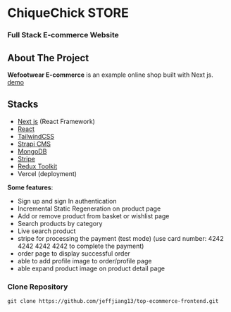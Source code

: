# ChiqueChick STORE

### Full Stack E-commerce Website

## About The Project

**Wefootwear E-commerce** is an example online shop built with Next js.
[demo](https://chiquechick-frontend.vercel.app/)

## Stacks

- [Next js](https://nextjs.org/) (React Framework)
- [React](reactjs.org)
- [TailwindCSS](https://tailwindcss.com/)
- [Strapi CMS](https://strapi.io/)
- [MongoDB](https://www.mongodb.com/cloud/atlas)
- [Stripe](https://stripe.com)
- [Redux Toolkit](https://redux-toolkit.js.org/)
- Vercel (deployment)

**Some features**:

- Sign up and sign In authentication
- Incremental Static Regeneration on product page
- Add or remove product from basket or wishlist page
- Search products by category
- Live search product
- stripe for processing the payment (test mode)
  (use card number: 4242 4242 4242 4242 to complete the payment)
- order page to display successful order
- able to add profile image to order/profile page
- able expand product image on product detail page


### Clone Repository

```
git clone https://github.com/jeffjiang13/top-ecommerce-frontend.git
```

```

```
